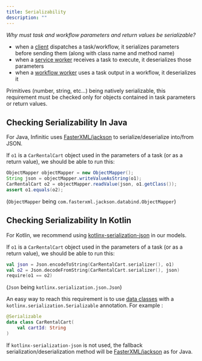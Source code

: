 ```yaml
---
title: Serializability
description: ""
---
```


_Why must task and workflow parameters and return values be serializable?_

- when a [client](/docs/introduction/terminology#client) dispatches a task/workflow, it serializes parameters before sending them (along with class name and method name)
- when a [service worker](/docs/introduction/terminology#worker) receives a task to execute, it deserializes those parameters
- when a [workflow worker](/docs/introduction/terminology#worker) uses a task output in a workflow, it deserializes it

Primitives (number, string, etc...) being natively serializable, this requirement must be checked only for objects contained in task parameters or return values.

## Checking Serializability In Java

For Java, Infinitic uses [FasterXML/jackson](https://github.com/FasterXML/jackson-docs) to serialize/deserialize into/from JSON.

If `o1` is a `CarRentalCart` object used in the parameters of a task (or as a return value), we should be able to run this:

```java
ObjectMapper objectMapper = new ObjectMapper();
String json = objectMapper.writeValueAsString(o1);
CarRentalCart o2 = objectMapper.readValue(json, o1.getClass());
assert o1.equals(o2);
```

(`ObjectMapper` being `com.fasterxml.jackson.databind.ObjectMapper`)

## Checking Serializability In Kotlin

For Kotlin, we recommend using [kotlinx-serialization-json](https://github.com/Kotlin/kotlinx.serialization/blob/master/docs/serialization-guide.md) in our models.

If `o1` is a `CarRentalCart` object used in the parameters of a task (or as a return value), we should be able to run this:

```kotlin
val json = Json.encodeToString(CarRentalCart.serializer(), o1)
val o2 = Json.decodeFromString(CarRentalCart.serializer(), json)
require(o1 == o2)
```

(`Json` being `kotlinx.serialization.json.Json`)

An easy way to reach this requirement is to use [data classes](https://kotlinlang.org/docs/reference/data-classes.html) with a `kotlinx.serialization.Serializable` annotation. For example :

```kotlin
@Serializable
data class CarRentalCart(
    val cartId: String
)
```

If `kotlinx-serialization-json` is not used, the fallback serialization/deserialization method will be [FasterXML/jackson](https://github.com/FasterXML/jackson-docs) as for Java.

